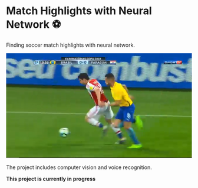 # Match Highlights with Neural Network ⚽
Finding soccer match highlights with neural network.

<p align="center">
<img src="examples/example.PNG">
</p>

The project includes computer vision and voice recognition.

**This project is currently in progress**
